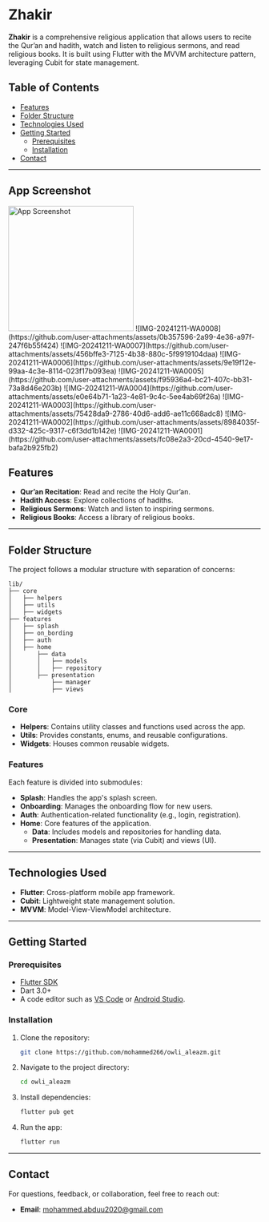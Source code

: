 # Zhakir

**Zhakir** is a comprehensive religious application that allows users to recite the Qur’an and hadith, 
watch and listen to religious sermons, and read religious books. 
It is built using Flutter with the MVVM architecture pattern, 
leveraging Cubit for state management.

## Table of Contents
- [Features](#features)
- [Folder Structure](#folder-structure)
- [Technologies Used](#technologies-used)
- [Getting Started](#getting-started)
  - [Prerequisites](#prerequisites)
  - [Installation](#installation)
- [Contact](#contact)

---
## App Screenshot

<img src="https://github.com/user-attachments/assets/91c7016e-a6d6-4855-8304-a2c678affecc" alt="App Screenshot" width="250" height="250">
![IMG-20241211-WA0008](https://github.com/user-attachments/assets/0b357596-2a99-4e36-a97f-247f6b55f424)
![IMG-20241211-WA0007](https://github.com/user-attachments/assets/456bffe3-7125-4b38-880c-5f9919104daa)
![IMG-20241211-WA0006](https://github.com/user-attachments/assets/9e19f12e-99aa-4c3e-8114-023f17b093ea)
![IMG-20241211-WA0005](https://github.com/user-attachments/assets/f95936a4-bc21-407c-bb31-73a8d46e203b)
![IMG-20241211-WA0004](https://github.com/user-attachments/assets/e0e64b71-1a23-4e81-9c4c-5ee4ab69f26a)
![IMG-20241211-WA0003](https://github.com/user-attachments/assets/75428da9-2786-40d6-add6-ae11c668adc8)
![IMG-20241211-WA0002](https://github.com/user-attachments/assets/8984035f-d332-425c-9317-c6f3dd1b142e)
![IMG-20241211-WA0001](https://github.com/user-attachments/assets/fc08e2a3-20cd-4540-9e17-bafa2b925fb2)

## Features
- **Qur’an Recitation**: Read and recite the Holy Qur’an.
- **Hadith Access**: Explore collections of hadiths.
- **Religious Sermons**: Watch and listen to inspiring sermons.
- **Religious Books**: Access a library of religious books.

---

## Folder Structure
The project follows a modular structure with separation of concerns:

```
lib/
├── core
│   ├── helpers
│   ├── utils
│   ├── widgets
├── features
│   ├── splash
│   ├── on_bording
│   ├── auth
│   ├── home
│       ├── data
│       │   ├── models
│       │   ├── repository
│       ├── presentation
│           ├── manager
│           ├── views
```

### Core
- **Helpers**: Contains utility classes and functions used across the app.
- **Utils**: Provides constants, enums, and reusable configurations.
- **Widgets**: Houses common reusable widgets.

### Features
Each feature is divided into submodules:
- **Splash**: Handles the app's splash screen.
- **Onboarding**: Manages the onboarding flow for new users.
- **Auth**: Authentication-related functionality (e.g., login, registration).
- **Home**: Core features of the application.
  - **Data**: Includes models and repositories for handling data.
  - **Presentation**: Manages state (via Cubit) and views (UI).

---

## Technologies Used
- **Flutter**: Cross-platform mobile app framework.
- **Cubit**: Lightweight state management solution.
- **MVVM**: Model-View-ViewModel architecture.

---

## Getting Started

### Prerequisites
- [Flutter SDK](https://docs.flutter.dev/get-started/install)
- Dart 3.0+
- A code editor such as [VS Code](https://code.visualstudio.com/) or [Android Studio](https://developer.android.com/studio).

### Installation
1. Clone the repository:
   ```bash
   git clone https://github.com/mohammed266/owli_aleazm.git
   ```

2. Navigate to the project directory:
   ```bash
   cd owli_aleazm
   ```

3. Install dependencies:
   ```bash
   flutter pub get
   ```

4. Run the app:
   ```bash
   flutter run
   ```

---

## Contact
For questions, feedback, or collaboration, feel free to reach out:
- **Email**: mohammed.abduu2020@gmail.com

